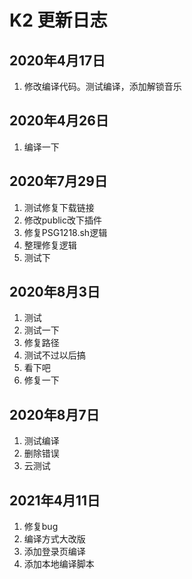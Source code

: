 # K2 更新日志

## 2020年4月17日

1. 修改编译代码。测试编译，添加解锁音乐 

## 2020年4月26日

1. 编译一下

## 2020年7月29日

1. 测试修复下载链接
2. 修改public改下插件
3. 修复PSG1218.sh逻辑
4. 整理修复逻辑
5. 测试下

## 2020年8月3日

1. 测试
2. 测试一下
3. 修复路径
4. 测试不过以后搞
5. 看下吧
6. 修复一下

## 2020年8月7日

1. 测试编译
2. 删除错误
3. 云测试

## 2021年4月11日

1. 修复bug
2. 编译方式大改版
3. 添加登录页编译
4. 添加本地编译脚本

